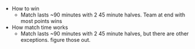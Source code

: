   * How to win
    * Match lasts ~90 minutes with 2 45 minute halves. Team at end with most points wins
  * How match time works
    * Match lasts ~90 minutes with 2 45 minute halves, but there are other exceptions. figure those out.